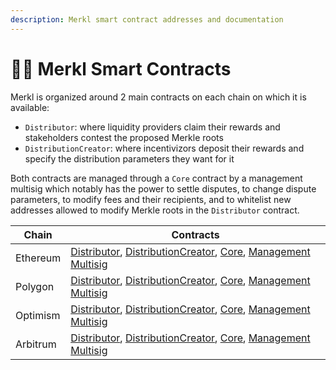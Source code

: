 ```yaml
---
description: Merkl smart contract addresses and documentation
---
```


# 🧑‍💻 Merkl Smart Contracts

Merkl is organized around 2 main contracts on each chain on which it is available:

- `Distributor`: where liquidity providers claim their rewards and stakeholders contest the proposed Merkle roots
- `DistributionCreator`: where incentivizors deposit their rewards and specify the distribution parameters they want for it

Both contracts are managed through a `Core` contract by a management multisig which notably has the power to settle disputes, to change dispute parameters, to modify fees and their recipients, and to whitelist new addresses allowed to modify Merkle roots in the `Distributor` contract.

| Chain    | Contracts                                                                                               |
| -------- | ------------------------------------------------------------------------------------------------------- |
| Ethereum | [Distributor](TODO.md), [DistributionCreator](TODO.md), [Core](TODO.md), [Management Multisig](TODO.md) |
| Polygon  | [Distributor](TODO.md), [DistributionCreator](TODO.md), [Core](TODO.md), [Management Multisig](TODO.md) |
| Optimism | [Distributor](TODO.md), [DistributionCreator](TODO.md), [Core](TODO.md), [Management Multisig](TODO.md) |
| Arbitrum | [Distributor](TODO.md), [DistributionCreator](TODO.md), [Core](TODO.md), [Management Multisig](TODO.md) |
